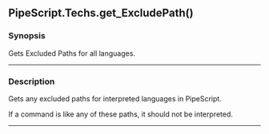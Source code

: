 PipeScript.Techs.get_ExcludePath()
----------------------------------

### Synopsis
Gets Excluded Paths for all languages.

---

### Description

Gets any excluded paths for interpreted languages in PipeScript.

If a command is like any of these paths, it should not be interpreted.

---
